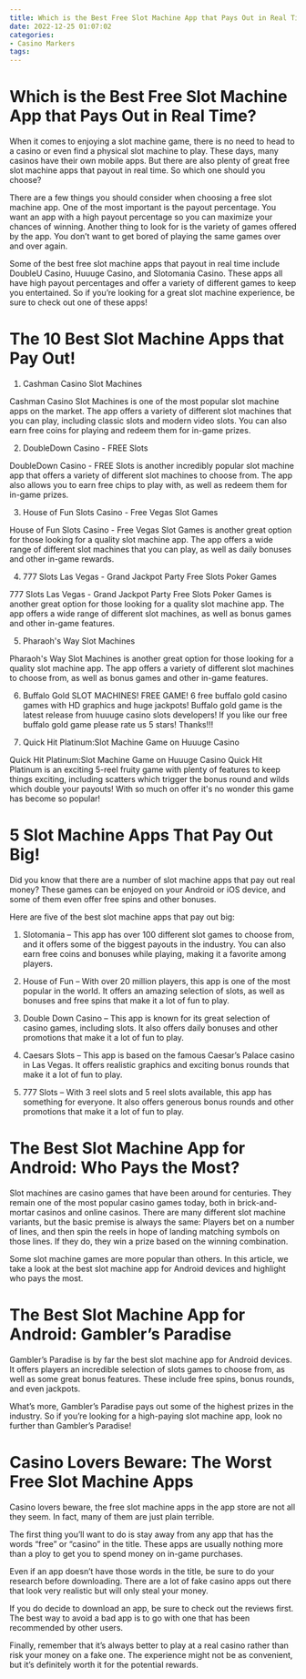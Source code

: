 ```yaml
---
title: Which is the Best Free Slot Machine App that Pays Out in Real Time
date: 2022-12-25 01:07:02
categories:
- Casino Markers
tags:
---
```



#  Which is the Best Free Slot Machine App that Pays Out in Real Time?

When it comes to enjoying a slot machine game, there is no need to head to a casino or even find a physical slot machine to play. These days, many casinos have their own mobile apps. But there are also plenty of great free slot machine apps that payout in real time. So which one should you choose?

There are a few things you should consider when choosing a free slot machine app. One of the most important is the payout percentage. You want an app with a high payout percentage so you can maximize your chances of winning. Another thing to look for is the variety of games offered by the app. You don’t want to get bored of playing the same games over and over again.

Some of the best free slot machine apps that payout in real time include DoubleU Casino, Huuuge Casino, and Slotomania Casino. These apps all have high payout percentages and offer a variety of different games to keep you entertained. So if you’re looking for a great slot machine experience, be sure to check out one of these apps!

#  The 10 Best Slot Machine Apps that Pay Out!

1. Cashman Casino Slot Machines

Cashman Casino Slot Machines is one of the most popular slot machine apps on the market. The app offers a variety of different slot machines that you can play, including classic slots and modern video slots. You can also earn free coins for playing and redeem them for in-game prizes.

2. DoubleDown Casino - FREE Slots

DoubleDown Casino - FREE Slots is another incredibly popular slot machine app that offers a variety of different slot machines to choose from. The app also allows you to earn free chips to play with, as well as redeem them for in-game prizes.

3. House of Fun Slots Casino - Free Vegas Slot Games

House of Fun Slots Casino - Free Vegas Slot Games is another great option for those looking for a quality slot machine app. The app offers a wide range of different slot machines that you can play, as well as daily bonuses and other in-game rewards.

4. 777 Slots Las Vegas - Grand Jackpot Party Free Slots Poker Games

777 Slots Las Vegas - Grand Jackpot Party Free Slots Poker Games is another great option for those looking for a quality slot machine app. The app offers a wide range of different slot machines, as well as bonus games and other in-game features.


5. Pharaoh's Way Slot Machines

Pharaoh's Way Slot Machines is another great option for those looking for a quality slot machine app. The app offers a variety of different slot machines to choose from, as well as bonus games and other in-game features.

6. Buffalo Gold SLOT MACHINES! FREE GAME!
6 free buffalo gold casino games with HD graphics and huge jackpots! Buffalo gold game is the latest release from huuuge casino slots developers! If you like our free buffalo gold game please rate us 5 stars! Thanks!!! 

7. Quick Hit Platinum:Slot Machine Game on Huuuge Casino 

Quick Hit Platinum:Slot Machine Game on Huuuge Casino Quick Hit Platinum is an exciting 5-reel fruity game with plenty of features to keep things exciting, including scatters which trigger the bonus round and wilds which double your payouts! With so much on offer it's no wonder this game has become so popular!

#  5 Slot Machine Apps That Pay Out Big!

Did you know that there are a number of slot machine apps that pay out real money? These games can be enjoyed on your Android or iOS device, and some of them even offer free spins and other bonuses.

Here are five of the best slot machine apps that pay out big:

1. Slotomania – This app has over 100 different slot games to choose from, and it offers some of the biggest payouts in the industry. You can also earn free coins and bonuses while playing, making it a favorite among players.

2. House of Fun – With over 20 million players, this app is one of the most popular in the world. It offers an amazing selection of slots, as well as bonuses and free spins that make it a lot of fun to play.

3. Double Down Casino – This app is known for its great selection of casino games, including slots. It also offers daily bonuses and other promotions that make it a lot of fun to play.

4. Caesars Slots – This app is based on the famous Caesar’s Palace casino in Las Vegas. It offers realistic graphics and exciting bonus rounds that make it a lot of fun to play.

5. 777 Slots – With 3 reel slots and 5 reel slots available, this app has something for everyone. It also offers generous bonus rounds and other promotions that make it a lot of fun to play.

#  The Best Slot Machine App for Android: Who Pays the Most?

Slot machines are casino games that have been around for centuries. They remain one of the most popular casino games today, both in brick-and-mortar casinos and online casinos. There are many different slot machine variants, but the basic premise is always the same: Players bet on a number of lines, and then spin the reels in hope of landing matching symbols on those lines. If they do, they win a prize based on the winning combination.

Some slot machine games are more popular than others. In this article, we take a look at the best slot machine app for Android devices and highlight who pays the most.

# The Best Slot Machine App for Android: Gambler’s Paradise

Gambler’s Paradise is by far the best slot machine app for Android devices. It offers players an incredible selection of slots games to choose from, as well as some great bonus features. These include free spins, bonus rounds, and even jackpots.

What’s more, Gambler’s Paradise pays out some of the highest prizes in the industry. So if you’re looking for a high-paying slot machine app, look no further than Gambler’s Paradise!

#  Casino Lovers Beware: The Worst Free Slot Machine Apps

Casino lovers beware, the free slot machine apps in the app store are not all they seem. In fact, many of them are just plain terrible.

The first thing you’ll want to do is stay away from any app that has the words “free” or “casino” in the title. These apps are usually nothing more than a ploy to get you to spend money on in-game purchases.

Even if an app doesn’t have those words in the title, be sure to do your research before downloading. There are a lot of fake casino apps out there that look very realistic but will only steal your money.

If you do decide to download an app, be sure to check out the reviews first. The best way to avoid a bad app is to go with one that has been recommended by other users.

Finally, remember that it’s always better to play at a real casino rather than risk your money on a fake one. The experience might not be as convenient, but it’s definitely worth it for the potential rewards.